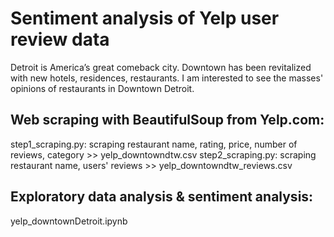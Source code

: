 # Sentiment analysis of Yelp user review data
Detroit is America’s great comeback city. Downtown has been revitalized with new hotels, residences, restaurants. 
I am interested to see the masses' opinions of restaurants in Downtown Detroit.
## Web scraping with BeautifulSoup from Yelp.com:
step1_scraping.py: scraping restaurant name, rating, price, number of reviews, category >> yelp_downtowndtw.csv 
step2_scraping.py: scraping restaurant name, users' reviews >> yelp_downtowndtw_reviews.csv 
## Exploratory data analysis & sentiment analysis:
yelp_downtownDetroit.ipynb
